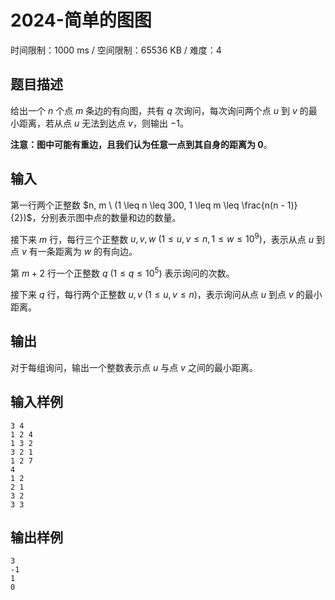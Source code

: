 # 2024-简单的图图

时间限制：1000 ms / 空间限制：65536 KB / 难度：4

## 题目描述

给出一个 $n$ 个点 $m$ 条边的有向图，共有 $q$ 次询问，每次询问两个点 $u$ 到 $v$ 的最小距离，若从点 $u$ 无法到达点 $v$，则输出 $-1$。

**注意：图中可能有重边，且我们认为任意一点到其自身的距离为 $0$**。

## 输入

第一行两个正整数 $n, m \ (1 \leq n \leq 300, 1 \leq m \leq \frac{n(n - 1)}{2})$，分别表示图中点的数量和边的数量。

接下来 $m$ 行，每行三个正整数 $u, v, w \ (1 \leq u, v \leq n, 1 \leq w \leq 10^9)$，表示从点 $u$ 到点 $v$ 有一条距离为 $w$ 的有向边。

第 $m + 2$ 行一个正整数 $q \ (1 \leq q \leq 10^5)$ 表示询问的次数。

接下来 $q$ 行，每行两个正整数 $u, v \ (1 \leq u, v \leq n)$，表示询问从点 $u$ 到点 $v$ 的最小距离。

## 输出

对于每组询问，输出一个整数表示点 $u$ 与点 $v$ 之间的最小距离。

## 输入样例

    3 4
    1 2 4
    1 3 2
    3 2 1
    1 2 7
    4
    1 2
    2 1
    3 2
    3 3

## 输出样例

    3
    -1
    1
    0
